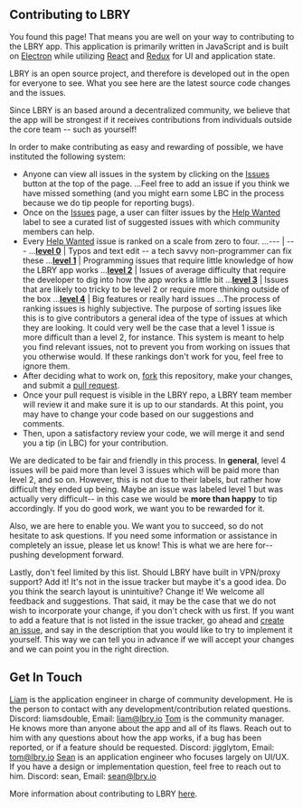 ## Contributing to LBRY

You found this page! That means you are well on your way to contributing to the LBRY app. This application is primarily written in JavaScript and is built on [Electron](https://electronjs.org) while utilizing [React](https://reactjs.org) and [Redux](https://redux.js.org) for UI and application state.

LBRY is an open source project, and therefore is developed out in the open for everyone to see. What you see here are the latest source code changes and the issues.

Since LBRY is an based around a decentralized community, we believe that the app will be strongest if it receives contributions from individuals outside the core team -- such as yourself!

In order to make contributing as easy and rewarding of possible, we have instituted the following system:

* Anyone can view all issues in the system by clicking on the [Issues](https://github.com/lbryio/lbry-app/issues) button at the top of the page.
...Feel free to add an issue if you think we have missed something (and you might earn some LBC in the process because we do tip people for reporting bugs).
* Once on the [Issues](https://github.com/lbryio/lbry-app/issues) page, a user can filter issues by the [Help Wanted](https://github.com/lbryio/lbry-app/issues?q=is%3Aopen+is%3Aissue+label%3A%22help+wanted%22) label to see a curated list of suggested issues with which community members can help.
* Every [Help Wanted](https://github.com/lbryio/lbry-app/issues?q=is%3Aopen+is%3Aissue+label%3A%22help+wanted%22) issue is ranked on a scale from zero to four.
...--- | ---
...[**level 0**](https://github.com/lbryio/lbry-app/issues?q=is%3Aopen+is%3Aissue+label%3A%22help+wanted%22+label%3A%22level+0%22) | Typos and text edit -- a tech savvy non-programmer can fix these
...[**level 1**](https://github.com/lbryio/lbry-app/issues?q=is%3Aopen+is%3Aissue+label%3A%22help+wanted%22+label%3A%22level+1%22) | Programming issues that require little knowledge of how the LBRY app works
...[**level 2**](https://github.com/lbryio/lbry-app/issues?q=is%3Aopen+is%3Aissue+label%3A%22help+wanted%22+label%3A%22level+2%22) | Issues of average difficulty that require the developer to dig into how the app works a little bit
...[**level 3**](https://github.com/lbryio/lbry-app/issues?q=is%3Aopen+is%3Aissue+label%3A%22help+wanted%22+label%3A%22level+3%22) | Issues that are likely too tricky to be level 2 or require more thinking outside of the box
...[**level 4**](https://github.com/lbryio/lbry-app/issues?q=is%3Aopen+is%3Aissue+label%3A%22help+wanted%22+label%3A%22level+4%22) | Big features or really hard issues
...The process of ranking issues is highly subjective. The purpose of sorting issues like this is to give contributors a general idea of the type of issues at which they are looking. It could very well be the case that a level 1 issue is more difficult than a level 2, for instance. This system is meant to help you find relevant issues, not to prevent you from working on issues that you otherwise would. If these rankings don't work for you, feel free to ignore them.
* After deciding what to work on, [fork](https://help.github.com/articles/fork-a-repo/) this repository, make your changes, and submit a [pull request](https://help.github.com/articles/creating-a-pull-request-from-a-fork/).
* Once your pull request is visible in the LBRY repo, a LBRY team member will review it and make sure it is up to our standards. At this point, you may have to change your code based on our suggestions and comments.
* Then, upon a satisfactory review your code, we will merge it and send you a tip (in LBC) for your contribution.

We are dedicated to be fair and friendly in this process. In __general__, level 4 issues will be paid more than level 3 issues which will be paid more than level 2, and so on. However, this is not due to their labels, but rather how difficult they ended up being. Maybe an issue was labeled level 1 but was actually very difficult-- in this case we would be **more than happy** to tip accordingly. If you do good work, we want you to be rewarded for it.

Also, we are here to enable you. We want you to succeed, so do not hesitate to ask questions. If you need some information or assistance in completely an issue, please let us know! This is what we are here for-- pushing development forward.

Lastly, don't feel limited by this list. Should LBRY have built in VPN/proxy support? Add it! It's not in the issue tracker but maybe it's a good idea. Do you think the search layout is unintuitive? Change it! We welcome all feedback and suggestions. That said, it may be the case that we do not wish to incorporate your change, if you don't check with us first. If you want to add a feature that is not listed in the issue tracker, go ahead and [create an issue](https://github.com/lbryio/lbry-app/issues/new), and say in the description that you would like to try to implement it yourself. This way we can tell you in advance if we will accept your changes and we can point you in the right direction.

## Get In Touch
[Liam](https://github.com/liamcardenas) is the application engineer in charge of community development. He is the person to contact with any development/contribution related questions. Discord: liamsdouble, Email: liam@lbry.io
[Tom](https://github.com/tzarebczan) is the community manager. He knows more than anyone about the app and all of its flaws. Reach out to him with any questions about how the app works, if a bug has been reported, or if a feature should be requested. Discord: jigglytom, Email: tom@lbry.io
[Sean](https://github.com/seanyesmunt) is an application engineer who focuses largely on UI/UX. If you have a design or implementation question, feel free to reach out to him. Discord: sean, Email: sean@lbry.io

More information about contributing to LBRY [here](https://lbry.io/faq/contributing).
